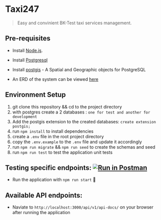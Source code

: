 # Taxi247

> Easy and convinient BK-Test taxi services management.

## Pre-requisites

- Install [Node.js](https://nodejs.org/en/download/).
- Install [Postgresql](https://www.postgresql.org/docs/9.3/tutorial-install.html)
- Install [postgis](https://postgis.net/install/) - A Spatial and Geographic objects for PostgreSQL

- An ERD of the system can be viewed [here](https://drive.google.com/file/d/15-PYykJzNgBFk29q3pRTO4UceBb0DNEp/view?usp=sharing)

## Environment Setup

1. git clone this repository && cd to the project directory
2. with postgres create a 2 databases : `one for test and another for development`
3. Add the postgis extension to the created databases: `create extension postgis;`
4. run `npm install` to install dependencies
5. create a `.env` file in the root project directory
6. copy the `.env.example` to the `.env` file and update it accordingly
7. run `npm run migrate` && `npm run seed` to create the schemas and seed
8. run `npm run test` to test the application unit tests

## Testing specific endpoints: [![Run in Postman](https://run.pstmn.io/button.svg)](https://app.getpostman.com/run-collection/14dde3cb05c0f432a5d1)

- Run the application with `npm run start` 🚀

## Available API endpoints:

- Naviate to `http://localhost:3000/api/v1/api-docs/` on your browser after running the application

